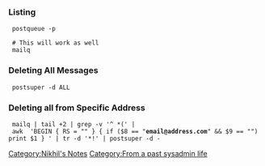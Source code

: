 ### Listing

` postqueue -p`  
` `  
` # This will work as well`  
` mailq`

### Deleting All Messages

` postsuper -d ALL`

### Deleting all from Specific Address

` mailq | tail +2 | grep -v '^ *(' | awk  'BEGIN { RS = "" } { if ($8 == "`**`email@address.com`**`" && $9 == "") print $1 } ' | tr -d '*!' | postsuper -d -`

[Category:Nikhil's Notes](Category:Nikhil's_Notes "wikilink")
[Category:From a past sysadmin
life](Category:From_a_past_sysadmin_life "wikilink")

